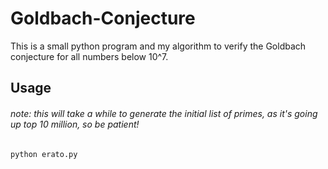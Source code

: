 # Goldbach-Conjecture
This is a small python program and my algorithm to verify the Goldbach conjecture for all numbers below 10^7.





## Usage

###### note: this will take a while to generate the initial list of primes, as it's going up top 10 million, so be patient! 

```
python erato.py
```
